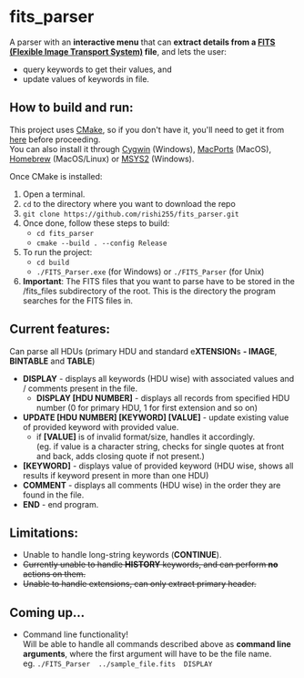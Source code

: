 # fits_parser

A parser with an **interactive menu** that can **extract details from a [FITS (Flexible Image Transport System)](https://en.wikipedia.org/wiki/FITS) file**, and lets the user:  
* query keywords to get their values, and  
* update values of keywords in file.

## How to build and run:  

This project uses [CMake](https://cmake.org/), so if you don't have it, you'll need to get it from [here](https://cmake.org/download/) before proceeding.  
You can also install it through [Cygwin](https://www.cygwin.com/) (Windows), [MacPorts](https://www.macports.org/) (MacOS), [Homebrew](https://brew.sh/) (MacOS/Linux) or [MSYS2](https://www.msys2.org/) (Windows).

Once CMake is installed:
1. Open a terminal.  
2. `cd` to the directory where you want to download the repo  
3. `git clone https://github.com/rishi255/fits_parser.git`
4. Once done, follow these steps to build:  
   * `cd fits_parser`  
   * `cmake --build . --config Release`  
5. To run the project:  
   - `cd build`
   - `./FITS_Parser.exe` (for Windows) or `./FITS_Parser` (for Unix)
6. **Important**: The FITS files that you want to parse have to be stored in the /fits_files subdirectory of the root. This is the directory the program searches for the FITS files in.  

## Current features:  
Can parse all HDUs (primary HDU and standard e**XTENSION**s **- IMAGE**, **BINTABLE** and **TABLE**)

* **DISPLAY** - displays all keywords (HDU wise) with associated values and / comments present in the file.  
    * **DISPLAY [HDU NUMBER]** - displays all records from specified HDU number (0 for primary HDU, 1 for first extension and so on)  
* **UPDATE [HDU NUMBER] [KEYWORD] [VALUE]** - update existing value of provided keyword with provided value.  
    * if **[VALUE]** is of invalid format/size, handles it accordingly.  
    (eg. if value is a character string, checks for single quotes at front and back, adds closing quote if not present.)  
* **[KEYWORD]** - displays value of provided keyword (HDU wise, shows all results if keyword present in more than one HDU)
* **COMMENT** - displays all comments (HDU wise) in the order they are found in the file.
* **END** - end program.  

## Limitations:  

* Unable to handle long-string keywords (**CONTINUE**).
* ~~Currently unable to handle **HISTORY** keywords, and can perform **no** actions on them.~~
* ~~Unable to handle extensions, can only extract primary header.~~

## Coming up...

* Command line functionality!  
Will be able to handle all commands described above as **command line arguments**, where the first argument will have to be the file name.  
eg. `./FITS_Parser  ../sample_file.fits  DISPLAY`
